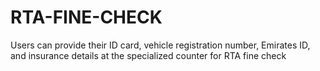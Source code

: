 # RTA-FINE-CHECK
Users can provide their ID card, vehicle registration number, Emirates ID, and insurance details at the specialized counter for RTA fine check
